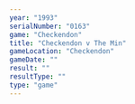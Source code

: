```yaml
---
year: "1993"
serialNumber: "0163"
game: "Checkendon"
title: "Checkendon v The Min"
gameLocation: "Checkendon"
gameDate: ""
result: ""
resultType: ""
type: "game"
---
```

